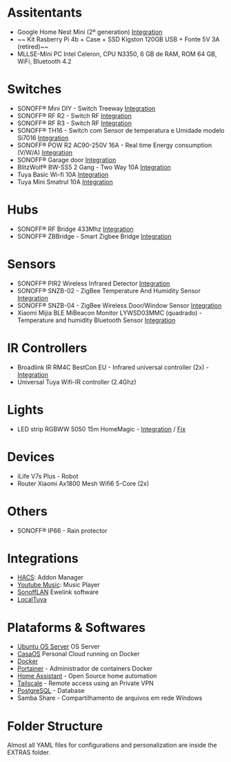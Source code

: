 # Assitentants
- Google Home Nest Mini (2º generation) [Integration](https://www.home-assistant.io/integrations/google_assistant/)
- ~~ Kit Rasberry Pi 4b + Case + SSD Kigston 120GB USB + Fonte 5V 3A (retired)~~
- MLLSE-Mini PC Intel Celeron, CPU N3350, 6 GB de RAM, ROM 64 GB, WiFi, Bluetooth 4.2

# Switches
- SONOFF® Mini DIY - Switch Treeway [Integration](https://github.com/AlexxIT/SonoffLAN)
- SONOFF® RF R2 - Switch RF [Integration](https://github.com/AlexxIT/SonoffLAN)
- SONOFF® RF R3 - Switch RF [Integration](https://github.com/AlexxIT/SonoffLAN)
- SONOFF® TH16 - Switch com Sensor de temperatura e Umidade modelo Si7016 [Integration](https://github.com/AlexxIT/SonoffLAN)
- SONOFF® POW R2 AC90-250V 16A - Real time Energy consumption (V/W/A)  [Integration](https://github.com/AlexxIT/SonoffLAN)
- SONOFF® Garage door [Integration](https://github.com/AlexxIT/SonoffLAN)
- BlitzWolf® BW-SS5 2 Gang - Two Way 10A [Integration](https://www.home-assistant.io/integrations/tuya/)
- Tuya Basic Wi-fi 10A [Integration](https://www.home-assistant.io/integrations/tuya/)
- Tuya Mini Smatrul 10A [Integration](https://www.home-assistant.io/integrations/tuya/)

# Hubs
- SONOFF® RF Bridge 433Mhz [Integration](https://github.com/AlexxIT/SonoffLAN)
- SONOFF® ZBBridge - Smart Zigbee Bridge [Integration](https://github.com/AlexxIT/SonoffLAN)

# Sensors
- SONOFF® PIR2 Wireless Infrared Detector [Integration](https://github.com/AlexxIT/SonoffLAN)
- SONOFF® SNZB-02 - ZigBee Temperature And Humidity Sensor [Integration](https://github.com/AlexxIT/SonoffLAN)
- SONOFF® SNZB-04 - ZigBee Wireless Door/Window Sensor [Integration](https://github.com/AlexxIT/SonoffLAN)
- Xiaomi Mijia BLE MiBeacon Monitor LYWSD03MMC (quadrado) - Temperature and humidity Bluetooth Sensor [Integration](https://github.com/custom-components/ble_monitor)

# IR Controllers
- Broadlink IR RM4C BestCon EU - Infrared universal controller (2x) - [Integration](https://www.home-assistant.io/integrations/broadlink/)
- Universal Tuya Wifi-IR controller (2.4Ghz) 

# Lights
- LED strip RGBWW 5050 15m HomeMagic - [Integration](https://www.home-assistant.io/integrations/flux/) / [Fix](https://github.com/CorneliousJD/flux_led)

# Devices
- iLife V7s Plus - Robot
- Router Xiaomi Ax1800 Mesh Wifi6 5-Core (2x)

# Others
- SONOFF® IP66 - Rain protector

# Integrations
- [HACS](https://hacs.xyz/docs/installation/manual): Addon Manager
- [Youtube Music](https://github.com/KoljaWindeler/ytube_music_player): Music Player
- [SonoffLAN](https://github.com/AlexxIT/SonoffLAN) Ewelink software
- [LocalTuya](https://github.com/rospogrigio/localtuya)

# Plataforms & Softwares
- [Ubuntu OS Server](https://ubuntu.com/) OS Server
- [CasaOS](https://www.casaos.io/) Personal Cloud running on Docker
- [Docker](https://www.docker.com/) 
- [Portainer](https://www.portainer.io/) - Administrador de containers Docker
- [Home Assistant](https://www.home-assistant.io/) - Open Source home automation
- [Tailscale](https://tailscale.com/) - Remote access using an Private VPN
- [PostgreSQL](https://www.postgresql.org/) - Database
- Samba Share - Compartilhamento de arquivos em rede Windows

# Folder Structure
Almost all YAML files for configurations and personalization are inside the EXTRAS folder.
